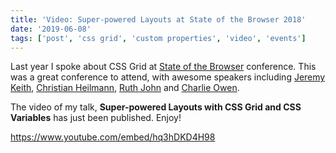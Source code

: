 ```yaml
---
title: 'Video: Super-powered Layouts at State of the Browser 2018'
date: '2019-06-08'
tags: ['post', 'css grid', 'custom properties', 'video', 'events']
---
```


Last year I spoke about CSS Grid at [State of the Browser](https://2018.stateofthebrowser.com/) conference. This was a great conference to attend, with awesome speakers including [Jeremy Keith](https://adactio.com/), [Christian Heilmann](https://christianheilmann.com/), [Ruth John](https://ruthjohn.com/) and [Charlie Owen](https://www.sonniesedge.net/).

The video of my talk, **Super-powered Layouts with CSS Grid and CSS Variables** has just been published. Enjoy!

https://www.youtube.com/embed/hq3hDKD4H98
